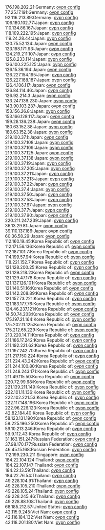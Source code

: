 176.198.202.21:Germany: [ovpn config](vpn/176_198_202_21.ovpn)  
77.25.17.191:Germany: [ovpn config](vpn/77_25_17_191.ovpn)  
92.116.213.89:Germany: [ovpn config](vpn/92_116_213_89.ovpn)  
106.180.102.77:Japan: [ovpn config](vpn/106_180_102_77.ovpn)  
110.134.86.167:Japan: [ovpn config](vpn/110_134_86_167.ovpn)  
118.109.222.195:Japan: [ovpn config](vpn/118_109_222_195.ovpn)  
119.24.28.44:Japan: [ovpn config](vpn/119_24_28_44.ovpn)  
120.75.52.124:Japan: [ovpn config](vpn/120_75_52_124.ovpn)  
123.198.171.93:Japan: [ovpn config](vpn/123_198_171_93.ovpn)  
124.219.211.107:Japan: [ovpn config](vpn/124_219_211_107.ovpn)  
125.8.233.114:Japan: [ovpn config](vpn/125_8_233_114.ovpn)  
126.100.225.125:Japan: [ovpn config](vpn/126_100_225_125.ovpn)  
126.15.36.194:Japan: [ovpn config](vpn/126_15_36_194.ovpn)  
126.227.154.195:Japan: [ovpn config](vpn/126_227_154_195.ovpn)  
126.227.188.187:Japan: [ovpn config](vpn/126_227_188_187.ovpn)  
126.4.106.117:Japan: [ovpn config](vpn/126_4_106_117.ovpn)  
126.84.114.46:Japan: [ovpn config](vpn/126_84_114_46.ovpn)  
126.92.214.3:Japan: [ovpn config](vpn/126_92_214_3.ovpn)  
133.247.138.230:Japan: [ovpn config](vpn/133_247_138_230.ovpn)  
143.90.103.237:Japan: [ovpn config](vpn/143_90_103_237.ovpn)  
153.156.26.8:Japan: [ovpn config](vpn/153_156_26_8.ovpn)  
153.166.128.117:Japan: [ovpn config](vpn/153_166_128_117.ovpn)  
159.28.136.238:Japan: [ovpn config](vpn/159_28_136_238.ovpn)  
180.63.152.38:Japan: [ovpn config](vpn/180_63_152_38.ovpn)  
180.63.152.38:Japan: [ovpn config](vpn/180_63_152_38.ovpn)  
219.100.37.1:Japan: [ovpn config](vpn/219_100_37_1.ovpn)  
219.100.37.108:Japan: [ovpn config](vpn/219_100_37_108.ovpn)  
219.100.37.109:Japan: [ovpn config](vpn/219_100_37_109.ovpn)  
219.100.37.125:Japan: [ovpn config](vpn/219_100_37_125.ovpn)  
219.100.37.138:Japan: [ovpn config](vpn/219_100_37_138.ovpn)  
219.100.37.19:Japan: [ovpn config](vpn/219_100_37_19.ovpn)  
219.100.37.205:Japan: [ovpn config](vpn/219_100_37_205.ovpn)  
219.100.37.211:Japan: [ovpn config](vpn/219_100_37_211.ovpn)  
219.100.37.213:Japan: [ovpn config](vpn/219_100_37_213.ovpn)  
219.100.37.22:Japan: [ovpn config](vpn/219_100_37_22.ovpn)  
219.100.37.4:Japan: [ovpn config](vpn/219_100_37_4.ovpn)  
219.100.37.50:Japan: [ovpn config](vpn/219_100_37_50.ovpn)  
219.100.37.58:Japan: [ovpn config](vpn/219_100_37_58.ovpn)  
219.100.37.67:Japan: [ovpn config](vpn/219_100_37_67.ovpn)  
219.100.37.7:Japan: [ovpn config](vpn/219_100_37_7.ovpn)  
219.100.37.90:Japan: [ovpn config](vpn/219_100_37_90.ovpn)  
220.211.247.239:Japan: [ovpn config](vpn/220_211_247_239.ovpn)  
36.13.29.81:Japan: [ovpn config](vpn/36_13_29_81.ovpn)  
39.110.137.186:Japan: [ovpn config](vpn/39_110_137_186.ovpn)  
60.36.58.29:Japan: [ovpn config](vpn/60_36_58_29.ovpn)  
112.160.19.45:Korea Republic of: [ovpn config](vpn/112_160_19_45.ovpn)  
112.171.56.136:Korea Republic of: [ovpn config](vpn/112_171_56_136.ovpn)  
112.187.101.7:Korea Republic of: [ovpn config](vpn/112_187_101_7.ovpn)  
114.199.57.94:Korea Republic of: [ovpn config](vpn/114_199_57_94.ovpn)  
118.221.152.7:Korea Republic of: [ovpn config](vpn/118_221_152_7.ovpn)  
121.128.200.25:Korea Republic of: [ovpn config](vpn/121_128_200_25.ovpn)  
121.129.218.2:Korea Republic of: [ovpn config](vpn/121_129_218_2.ovpn)  
121.129.47.178:Korea Republic of: [ovpn config](vpn/121_129_47_178.ovpn)  
121.137.126.101:Korea Republic of: [ovpn config](vpn/121_137_126_101.ovpn)  
121.140.51.16:Korea Republic of: [ovpn config](vpn/121_140_51_16.ovpn)  
121.142.208.89:Korea Republic of: [ovpn config](vpn/121_142_208_89.ovpn)  
121.157.73.221:Korea Republic of: [ovpn config](vpn/121_157_73_221.ovpn)  
121.183.177.76:Korea Republic of: [ovpn config](vpn/121_183_177_76.ovpn)  
124.46.237.121:Korea Republic of: [ovpn config](vpn/124_46_237_121.ovpn)  
14.50.74.203:Korea Republic of: [ovpn config](vpn/14_50_74_203.ovpn)  
175.197.21.164:Korea Republic of: [ovpn config](vpn/175_197_21_164.ovpn)  
175.202.11.125:Korea Republic of: [ovpn config](vpn/175_202_11_125.ovpn)  
175.212.65.229:Korea Republic of: [ovpn config](vpn/175_212_65_229.ovpn)  
210.220.14.11:Korea Republic of: [ovpn config](vpn/210_220_14_11.ovpn)  
211.186.17.242:Korea Republic of: [ovpn config](vpn/211_186_17_242.ovpn)  
211.192.221.62:Korea Republic of: [ovpn config](vpn/211_192_221_62.ovpn)  
211.197.242.70:Korea Republic of: [ovpn config](vpn/211_197_242_70.ovpn)  
211.217.150.224:Korea Republic of: [ovpn config](vpn/211_217_150_224.ovpn)  
211.224.43.242:Korea Republic of: [ovpn config](vpn/211_224_43_242.ovpn)  
211.244.100.80:Korea Republic of: [ovpn config](vpn/211_244_100_80.ovpn)  
211.248.243.171:Korea Republic of: [ovpn config](vpn/211_248_243_171.ovpn)  
211.49.115.50:Korea Republic of: [ovpn config](vpn/211_49_115_50.ovpn)  
220.72.99.68:Korea Republic of: [ovpn config](vpn/220_72_99_68.ovpn)  
221.139.211.149:Korea Republic of: [ovpn config](vpn/221_139_211_149.ovpn)  
222.101.11.136:Korea Republic of: [ovpn config](vpn/222_101_11_136.ovpn)  
222.102.221.53:Korea Republic of: [ovpn config](vpn/222_102_221_53.ovpn)  
222.117.148.196:Korea Republic of: [ovpn config](vpn/222_117_148_196.ovpn)  
222.96.226.123:Korea Republic of: [ovpn config](vpn/222_96_226_123.ovpn)  
42.82.184.40:Korea Republic of: [ovpn config](vpn/42_82_184_40.ovpn)  
58.123.131.190:Korea Republic of: [ovpn config](vpn/58_123_131_190.ovpn)  
58.225.196.250:Korea Republic of: [ovpn config](vpn/58_225_196_250.ovpn)  
59.10.213.246:Korea Republic of: [ovpn config](vpn/59_10_213_246.ovpn)  
59.9.112.43:Korea Republic of: [ovpn config](vpn/59_9_112_43.ovpn)  
31.163.151.247:Russian Federation: [ovpn config](vpn/31_163_151_247.ovpn)  
37.98.170.177:Russian Federation: [ovpn config](vpn/37_98_170_177.ovpn)  
46.45.15.168:Russian Federation: [ovpn config](vpn/46_45_15_168.ovpn)  
112.199.230.211:Singapore: [ovpn config](vpn/112_199_230_211.ovpn)  
184.22.104.124:Thailand: [ovpn config](vpn/184_22_104_124.ovpn)  
184.22.107.147:Thailand: [ovpn config](vpn/184_22_107_147.ovpn)  
184.22.13.59:Thailand: [ovpn config](vpn/184_22_13_59.ovpn)  
184.22.76.54:Thailand: [ovpn config](vpn/184_22_76_54.ovpn)  
49.228.104.91:Thailand: [ovpn config](vpn/49_228_104_91.ovpn)  
49.228.105.210:Thailand: [ovpn config](vpn/49_228_105_210.ovpn)  
49.228.105.24:Thailand: [ovpn config](vpn/49_228_105_24.ovpn)  
49.228.245.46:Thailand: [ovpn config](vpn/49_228_245_46.ovpn)  
49.228.88.108:Thailand: [ovpn config](vpn/49_228_88_108.ovpn)  
68.185.212.57:United States: [ovpn config](vpn/68_185_212_57.ovpn)  
42.115.9.245:Viet Nam: [ovpn config](vpn/42_115_9_245.ovpn)  
42.116.184.132:Viet Nam: [ovpn config](vpn/42_116_184_132.ovpn)  
42.118.201.180:Viet Nam: [ovpn config](vpn/42_118_201_180.ovpn)  
